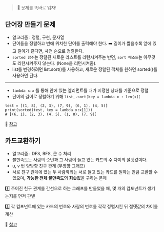 > 🤯 문제를 똑바로 읽자!

## 단어장 만들기 문제
- 알고리즘 : 정렬, 구현, 문자열
- 단어들을 정렬하고 번에 위치한 단어를 출력해야 한다. ➡️ 길이가 짧을수록 앞에 있고 길이가 같다면, 사전 순으로 정렬한다.
- `sorted 함수`는 정렬된 새로운 리스트를 리턴시켜주는 반면, `sort 메소드`는 아무것도 리턴시켜주지 않는다. (None을 리턴시켜줌).
- list를 변경하려면 list.sort()를 사용하고, 새로운 정렬된 객체를 원하면 sorted()를 사용하면 된다.
---
- `lambda x:x` 를 통해 안에 있는 엘리먼트를 내가 지정한 상태를 기준으로 정렬
- 단어의 길이로 정렬하기 위해 `list_.sort(key = lambda x : len(x))` 

```
test = [(1, 8), (2, 3), (7, 9), (6, 1), (4, 5)]
print(sorted(test, key = lambda x:x[1]))
# [(6, 1), (2, 3), (4, 5), (1, 8), (7, 9)]
```

🔎 [참고](https://edu.goorm.io/learn/lecture/33428/%EC%95%8C%EA%B3%A0%EB%A6%AC%EC%A6%98-%EB%A8%BC%EB%8D%B0%EC%9D%B4-%EC%B1%8C%EB%A6%B0%EC%A7%80-%ED%95%B4%EC%84%A4/lesson/1664564/%EC%98%88%EC%8B%9C-%EB%AC%B8%EC%A0%9C%ED%95%B4%EC%84%A4-1-%EB%8B%A8%EC%96%B4%EC%9E%A5-%EB%A7%8C%EB%93%A4%EA%B8%B0)

## 카드교환하기
- 알고리즘 : DFS, BFS, 큰 수 처리
- 불만족도는 사람의 순번과 그 사람이 들고 있는 카드의 수 차이의 절댓값이다.
- u, v 번 양방향 친구 관계 (무방향 그래프)
- 서로 친구 관계에 있는 두 사람끼리는 서로 들고 있는 카드를 원하는 만큼 교환할 수 있으며, **가능한 전체 불만족도의 최솟값**을 구하는 문제

1️⃣ 주어진 친구 관계를 간선으로 하는 그래프를 만들었을 때, 몇 개의 컴포넌트가 생기는지를 먼저 판별

2️⃣ 각 컴포넌트에 있는 카드의 번호와 사람의 번호를 각각 정렬시킨 뒤 절댓값의 차이를 계산


🔎 [참고](https://edu.goorm.io/learn/lecture/33428/%EC%95%8C%EA%B3%A0%EB%A6%AC%EC%A6%98-%EB%A8%BC%EB%8D%B0%EC%9D%B4-%EC%B1%8C%EB%A6%B0%EC%A7%80-%ED%95%B4%EC%84%A4/lesson/1664806/%EC%98%88%EC%8B%9C-%EB%B3%B5%EC%8A%B5%EB%AC%B8%EC%A0%9C-2-%EC%B9%B4%EB%93%9C%EA%B5%90%ED%99%98%ED%95%98%EA%B8%B0)
